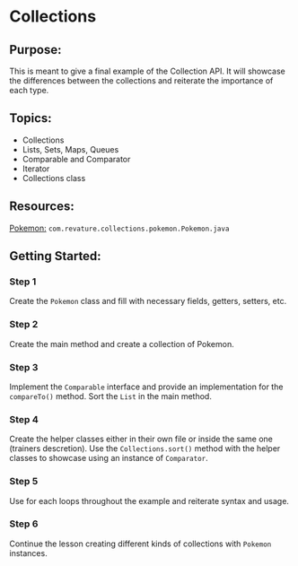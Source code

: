 # Collections

## Purpose:

This is meant to give a final example of the Collection API. It will showcase the differences between the collections and reiterate the importance of each type.

## Topics:

* Collections
* Lists, Sets, Maps, Queues
* Comparable and Comparator
* Iterator
* Collections class

## Resources: 

[Pokemon:](https://gitlab.com/revature_training/java-team/-/blob/master/java-standard-examples/java/src/main/java/com/revature/collections/pokemon/Pokemon.java) `com.revature.collections.pokemon.Pokemon.java`

## Getting Started:

### Step 1

Create the `Pokemon` class and fill with necessary fields, getters, setters, etc.

### Step 2

Create the main method and create a collection of Pokemon.

### Step 3

Implement the `Comparable` interface and provide an implementation for the `compareTo()` method. Sort the `List` in the main 
method.

### Step 4

Create the helper classes either in their own file or inside the same one (trainers descretion). Use the `Collections.sort()` method with the helper classes to showcase using an instance of `Comparator`.

### Step 5

Use for each loops throughout the example and reiterate syntax and usage.

### Step 6

Continue the lesson creating different kinds of collections with `Pokemon` instances.